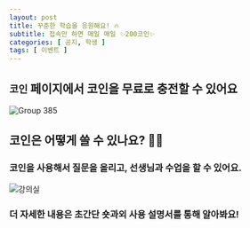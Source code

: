 ```yaml
---
layout: post
title: 꾸준한 학습을 응원해요! 🔥
subtitle: 접속만 하면 매일 매일 ✨200코인✨
categories: [ 공지, 학생 ]
tags: [ 이벤트 ]
---
```


## `코인` 페이지에서 코인을 무료로 충전할 수 있어요

![Group 385](https://github.com/amicably-until-the-end/amicably-until-the-end.github.io/assets/52066828/d348b926-e9f6-454c-9420-4f976a5a7b69)

## 코인은 어떻게 쓸 수 있나요? 🙋🏻
### 코인을 사용해서 질문을 올리고, 선생님과 수업을 할 수 있어요.

![강의실](https://github.com/amicably-until-the-end/amicably-until-the-end.github.io/assets/52066828/3b906284-4c1c-4e45-a6ec-c1cb96b71b73)

### 더 자세한 내용은 초간단 숏과외 사용 설명서를 통해 알아봐요!

